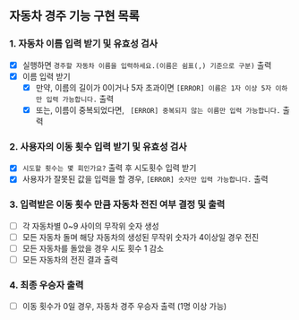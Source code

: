 ## 자동차 경주 기능 구현 목록

### 1. 자동차 이름 입력 받기 및 유효성 검사
* [x] 실행하면 `경주할 자동차 이름을 입력하세요.(이름은 쉼표(,) 기준으로 구분)` 출력
* [x] 이름 입력 받기
  * [x] 만약, 이름의 길이가 0이거나 5자 초과이면 `[ERROR] 이름은 1자 이상 5자 이하만 입력 가능합니다.` 출력
  * [x] 또는, 이름이 중복되었다면, ` [ERROR] 중복되지 않는 이름만 입력 가능합니다.` 출력

### 2. 사용자의 이동 횟수 입력 받기 및 유효성 검사
* [x] `시도할 횟수는 몇 회인가요?` 출력 후 시도횟수 입력 받기
* [x] 사용자가 잘못된 값을 입력을 할 경우,  `[ERROR] 숫자만 입력 가능합니다.` 출력

### 3. 입력받은 이동 횟수 만큼 자동차 전진 여부 결정 및 출력
* [ ] 각 자동차별 0~9 사이의 무작위 숫자 생성
* [ ] 모든 자동차 돌며 해당 자동차의 생성된 무작위 숫자가 4이상일 경우 전진
* [ ] 모든 자동차를 돌았을 경우 시도 횟수 1 감소
* [ ] 모든 자동차의 전진 결과 출력

### 4. 최종 우승자 출력
* [ ] 이동 횟수가 0일 경우, 자동차 경주 우승자 출력 (1명 이상 가능)
